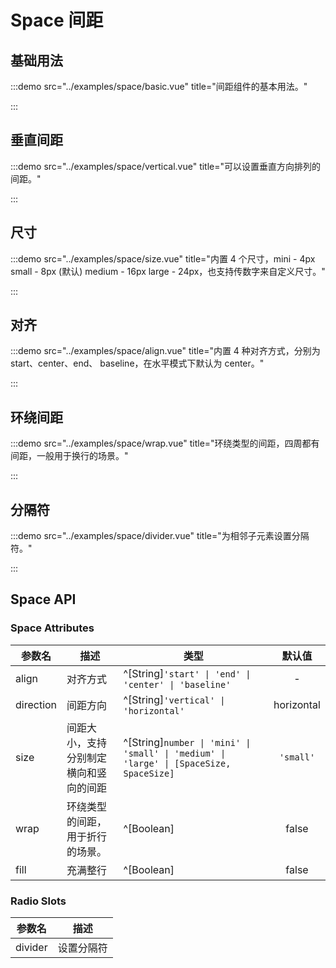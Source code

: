 # Space 间距

## 基础用法

:::demo src="../examples/space/basic.vue" title="间距组件的基本用法。"

:::

## 垂直间距

:::demo src="../examples/space/vertical.vue" title="可以设置垂直方向排列的间距。"

:::

## 尺寸

:::demo src="../examples/space/size.vue" title="内置 4 个尺寸，mini - 4px small - 8px (默认) medium - 16px large - 24px，也支持传数字来自定义尺寸。"

:::

## 对齐

:::demo src="../examples/space/align.vue" title="内置 4 种对齐方式，分别为 start、center、end、 baseline，在水平模式下默认为 center。"

:::

## 环绕间距

:::demo src="../examples/space/wrap.vue" title="环绕类型的间距，四周都有间距，一般用于换行的场景。"

:::

## 分隔符

:::demo src="../examples/space/divider.vue" title="为相邻子元素设置分隔符。"

:::

## Space API

### Space Attributes

| 参数名 | 描述 | 类型 | 默认值 |
| ------ | ---- | ---- | :----: |
| align | 对齐方式 | ^[String]`'start' \| 'end' \| 'center' \| 'baseline'` | - |
| direction | 间距方向 | ^[String]`'vertical' \| 'horizontal'` | horizontal |
| size | 间距大小，支持分别制定横向和竖向的间距 | ^[String]`number \| 'mini' \| 'small' \| 'medium' \| 'large' \| [SpaceSize, SpaceSize]`|`'small'` | small |
| wrap | 环绕类型的间距，用于折行的场景。 | ^[Boolean] | false |
| fill | 充满整行 | ^[Boolean] | false |

### Radio Slots

| 参数名 | 描述 |
| ------ | ---- |
| divider | 设置分隔符 |
